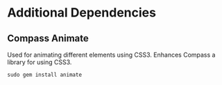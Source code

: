 Additional Dependencies
=======================

Compass Animate
---------------

Used for animating different elements using CSS3. Enhances Compass a library for using CSS3.

	sudo gem install animate
	
